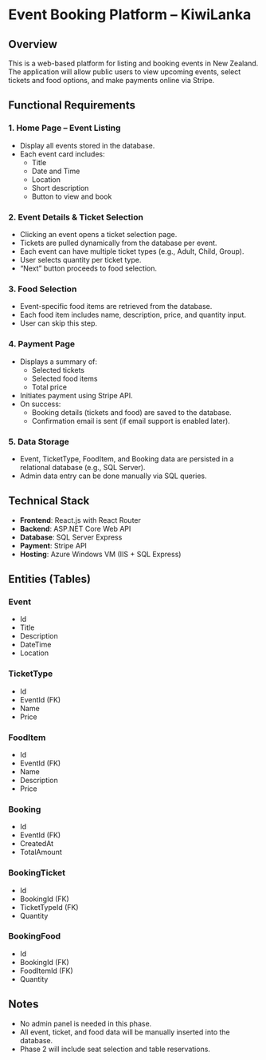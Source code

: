 # Event Booking Platform – KiwiLanka

## Overview

This is a web-based platform for listing and booking events in New Zealand. The application will allow public users to view upcoming events, select tickets and food options, and make payments online via Stripe.

## Functional Requirements

### 1. Home Page – Event Listing
- Display all events stored in the database.
- Each event card includes:
  - Title
  - Date and Time
  - Location
  - Short description
  - Button to view and book

### 2. Event Details & Ticket Selection
- Clicking an event opens a ticket selection page.
- Tickets are pulled dynamically from the database per event.
- Each event can have multiple ticket types (e.g., Adult, Child, Group).
- User selects quantity per ticket type.
- “Next” button proceeds to food selection.

### 3. Food Selection
- Event-specific food items are retrieved from the database.
- Each food item includes name, description, price, and quantity input.
- User can skip this step.

### 4. Payment Page
- Displays a summary of:
  - Selected tickets
  - Selected food items
  - Total price
- Initiates payment using Stripe API.
- On success:
  - Booking details (tickets and food) are saved to the database.
  - Confirmation email is sent (if email support is enabled later).

### 5. Data Storage
- Event, TicketType, FoodItem, and Booking data are persisted in a relational database (e.g., SQL Server).
- Admin data entry can be done manually via SQL queries.

## Technical Stack

- **Frontend**: React.js with React Router
- **Backend**: ASP.NET Core Web API
- **Database**: SQL Server Express
- **Payment**: Stripe API
- **Hosting**: Azure Windows VM (IIS + SQL Express)

## Entities (Tables)

### Event
- Id
- Title
- Description
- DateTime
- Location

### TicketType
- Id
- EventId (FK)
- Name
- Price

### FoodItem
- Id
- EventId (FK)
- Name
- Description
- Price

### Booking
- Id
- EventId (FK)
- CreatedAt
- TotalAmount

### BookingTicket
- Id
- BookingId (FK)
- TicketTypeId (FK)
- Quantity

### BookingFood
- Id
- BookingId (FK)
- FoodItemId (FK)
- Quantity

## Notes
- No admin panel is needed in this phase.
- All event, ticket, and food data will be manually inserted into the database.
- Phase 2 will include seat selection and table reservations.
